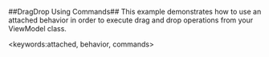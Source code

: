﻿##DragDrop Using Commands## This example demonstrates how to use an attached behavior in order to execute drag and drop operations from your ViewModel class.

<keywords:attached, behavior, commands>